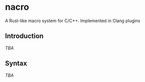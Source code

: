 # nacro
A Rust-like macro system for C/C++. Implemented in Clang plugins

## Introduction
_TBA_

## Syntax
_TBA_
